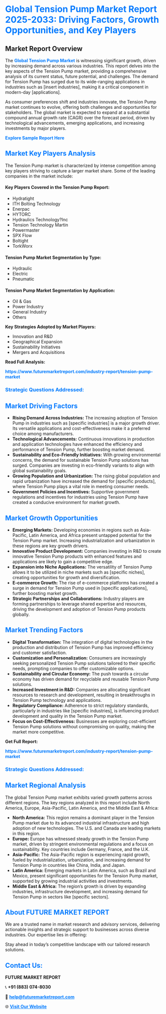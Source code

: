 <h1 style="color: #007BFF;">Global Tension Pump Market Report 2025-2033: Driving Factors, Growth Opportunities, and Key Players</h1>

<section id="overview">
<h2>Market Report Overview</h2>
<p>The <a href="https://www.futuremarketreport.com/industry-report/tension-pump-market" style="color: #007BFF; text-decoration: none;"><strong>Global Tension Pump Market</strong></a> is witnessing significant growth, driven by increasing demand across various industries. This report delves into the key aspects of the Tension Pump market, providing a comprehensive analysis of its current status, future potential, and challenges. The demand for Tension Pump has surged due to its wide-ranging applications in industries such as [insert industries], making it a critical component in modern-day [applications].</p>
<p>As consumer preferences shift and industries innovate, the Tension Pump market continues to evolve, offering both challenges and opportunities for stakeholders. The global market is expected to expand at a substantial compound annual growth rate (CAGR) over the forecast period, driven by technological advancements, emerging applications, and increasing investments by major players.</p>
</section>

<section id="overview">
<p><a href="https://www.futuremarketreport.com/request-sample/reportId=42758" style="color: #007BFF; text-decoration: none;"><strong>Explore Sample Report Here</strong></a></p>
</section>

<section id="key-players">
<h2 style="color: #007BFF;">Market Key Players Analysis</h2>
<p>The Tension Pump market is characterized by intense competition among key players striving to capture a larger market share. Some of the leading companies in the market include:</p>
<h4>Key Players Covered in the Tension Pump Report:</h4>
<ul><li>Hydratight</li><li>ITH Bolting Technology</li><li>Enerpac</li><li>HYTORC</li><li>Hydraulics Technology?Inc</li><li>Tension Technology Martin</li><li>Powermaster</li><li>SPX Flow</li><li>Boltight</li><li>TorkWorx</li></ul>
<h4>Tension Pump Market Segmentation by Type:</h4>
<ul><li>Hydraulic</li><li>Electric</li><li>Pneumatic</li></ul>

<h4>Tension Pump Market Segmentation by Application:</h4>
<ul><li>Oil &amp; Gas</li><li>Power Industry</li><li>General Industry</li><li>Others</li></ul>
<p><strong>Key Strategies Adopted by Market Players:</strong></p>
<ul>
<li>Innovation and R&D</li>
<li>Geographical Expansion</li>
<li>Sustainability Initiatives</li>
<li>Mergers and Acquisitions</li>
</ul>
</section>

<section>
<p><strong>Read Full Analysis: </strong></p><a href="https://www.futuremarketreport.com/industry-report/tension-pump-market" style="color: #007BFF; text-decoration: none;"><strong>https://www.futuremarketreport.com/industry-report/tension-pump-market</strong></a>
<h3 style="color: #007BFF;">Strategic Questions Addressed:</h3>
</section>

<section id="driving-factors">
<h2 style="color: #007BFF;">Market Driving Factors</h2>
<ul>
<li><strong>Rising Demand Across Industries:</strong> The increasing adoption of Tension Pump in industries such as [specific industries] is a major growth driver. Its versatile applications and cost-effectiveness make it a preferred choice among manufacturers.</li>
<li><strong>Technological Advancements:</strong> Continuous innovations in production and application technologies have enhanced the efficiency and performance of Tension Pump, further boosting market demand.</li>
<li><strong>Sustainability and Eco-Friendly Initiatives:</strong> With growing environmental concerns, the demand for sustainable Tension Pump solutions has surged. Companies are investing in eco-friendly variants to align with global sustainability goals.</li>
<li><strong>Growing Population and Urbanization:</strong> The rising global population and rapid urbanization have increased the demand for [specific products], where Tension Pump plays a vital role in meeting consumer needs.</li>
<li><strong>Government Policies and Incentives:</strong> Supportive government regulations and incentives for industries using Tension Pump have created a conducive environment for market growth.</li>
</ul>
</section>

<section id="growth-opportunities">
<h2 style="color: #007BFF;">Market Growth Opportunities</h2>
<ul>
<li><strong>Emerging Markets:</strong> Developing economies in regions such as Asia-Pacific, Latin America, and Africa present untapped potential for the Tension Pump market. Increasing industrialization and urbanization in these regions are key growth drivers.</li>
<li><strong>Innovative Product Development:</strong> Companies investing in R&D to create innovative Tension Pump products with enhanced features and applications are likely to gain a competitive edge.</li>
<li><strong>Expansion into Niche Applications:</strong> The versatility of Tension Pump allows it to be utilized in niche markets such as [specific niches], creating opportunities for growth and diversification.</li>
<li><strong>E-commerce Growth:</strong> The rise of e-commerce platforms has created a surge in demand for Tension Pump used in [specific applications], further boosting market growth.</li>
<li><strong>Strategic Partnerships and Collaborations:</strong> Industry players are forming partnerships to leverage shared expertise and resources, driving the development and adoption of Tension Pump products globally.</li>
</ul>
</section>

<section id="trending-factors">
<h2 style="color: #007BFF;">Market Trending Factors</h2>
<ul>
<li><strong>Digital Transformation:</strong> The integration of digital technologies in the production and distribution of Tension Pump has improved efficiency and customer satisfaction.</li>
<li><strong>Customization and Personalization:</strong> Consumers are increasingly seeking personalized Tension Pump solutions tailored to their specific needs, prompting companies to offer customizable options.</li>
<li><strong>Sustainability and Circular Economy:</strong> The push towards a circular economy has driven demand for recyclable and reusable Tension Pump solutions.</li>
<li><strong>Increased Investment in R&D:</strong> Companies are allocating significant resources to research and development, resulting in breakthroughs in Tension Pump technology and applications.</li>
<li><strong>Regulatory Compliance:</strong> Adherence to strict regulatory standards, particularly in industries like [specific industries], is influencing product development and quality in the Tension Pump market.</li>
<li><strong>Focus on Cost-Effectiveness:</strong> Businesses are exploring cost-efficient Tension Pump solutions without compromising on quality, making the market more competitive.</li>
</ul>
</section>

<section>
<p><strong>Get Full Report: </strong></p><a href="https://www.futuremarketreport.com/industry-report/tension-pump-market" style="color: #007BFF; text-decoration: none;"><strong>https://www.futuremarketreport.com/industry-report/tension-pump-market</strong></a>
<h3 style="color: #007BFF;">Strategic Questions Addressed:</h3>
</section>


<section id="regional-analysis">
<h2 style="color: #007BFF;">Market Regional Analysis</h2>
<p>The global Tension Pump market exhibits varied growth patterns across different regions. The key regions analyzed in this report include North America, Europe, Asia-Pacific, Latin America, and the Middle East & Africa:</p>
<ul>
<li><strong>North America:</strong> This region remains a dominant player in the Tension Pump market due to its advanced industrial infrastructure and high adoption of new technologies. The U.S. and Canada are leading markets in this region.</li>
<li><strong>Europe:</strong> Europe has witnessed steady growth in the Tension Pump market, driven by stringent environmental regulations and a focus on sustainability. Key countries include Germany, France, and the U.K.</li>
<li><strong>Asia-Pacific:</strong> The Asia-Pacific region is experiencing rapid growth, fueled by industrialization, urbanization, and increasing demand for Tension Pump in countries like China, India, and Japan.</li>
<li><strong>Latin America:</strong> Emerging markets in Latin America, such as Brazil and Mexico, present significant opportunities for the Tension Pump market, supported by growing industrial activities and investments.</li>
<li><strong>Middle East & Africa:</strong> The region’s growth is driven by expanding industries, infrastructure development, and increasing demand for Tension Pump in sectors like [specific sectors].</li>
</ul>
</section>

<footer>
<h2 style="color: #007BFF;">About FUTURE MARKET REPORT</h2>
<p>We are a trusted name in market research and advisory services, delivering actionable insights and strategic support to businesses across diverse industries. Our expertise lies in offering:</p>

<p>Stay ahead in today’s competitive landscape with our tailored research solutions.</p>

<h2 style="color: #007BFF;">Contact Us:</h2>
<p><strong>FUTURE MARKET REPORT</strong></p>
<p>📞 <strong>+91 (883) 074-8030</strong></p>
<p>📧 <strong><a href="mailto:help@futuremarketreport.com" style="color: #007BFF;">help@futuremarketreport.com</a></strong></p>
<p>🌐 <strong><a href="https://www.futuremarketreport.com/" style="color: #007BFF;">Visit Our Website</a></strong></p>
</footer>